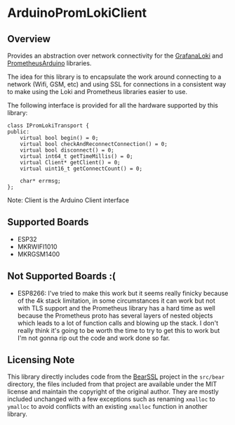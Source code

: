 # ArduinoPromLokiClient

## Overview

Provides an abstraction over network connectivity for the [GrafanaLoki](https://github.com/grafana/loki-arduino) and [PrometheusArduino](https://github.com/grafana/prometheus-arduino) libraries.

The idea for this library is to encapsulate the work around connecting to a network (Wifi, GSM, etc) and using SSL for connections in a consistent way to make using the Loki and Prometheus libraries easier to use.

The following interface is provided for all the hardware supported by this library:

```
class IPromLokiTransport {
public:
    virtual bool begin() = 0;
    virtual bool checkAndReconnectConnection() = 0;
    virtual bool disconnect() = 0;
    virtual int64_t getTimeMillis() = 0;
    virtual Client* getClient() = 0;
    virtual uint16_t getConnectCount() = 0;

    char* errmsg;
};
```

Note: Client is the Arduino Client interface


## Supported Boards

* ESP32
* MKRWIFI1010
* MKRGSM1400

## Not Supported Boards :(

* ESP8266: I've tried to make this work but it seems really finicky because of the 4k stack limitation, in some circumstances it can work but not with TLS support and the Prometheus library has a hard time as well because the Prometheus proto has several layers of nested objects which leads to a lot of function calls and blowing up the stack.  I don't really think it's going to be worth the time to try to get this to work but I'm not gonna rip out the code and work done so far.

## Licensing Note

This library directly includes code from the [BearSSL](https://bearssl.org/) project in the `src/bear` directory, the files included from that project are available under the MIT license and maintain the copyright of the original author. They are mostly included unchanged with a few exceptions such as renaming `xmalloc` to `ymalloc` to avoid conflicts with an existing `xmalloc` function in another library.